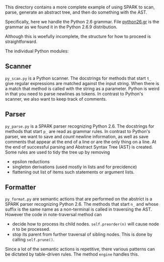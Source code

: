 This directory contains a more complete example of using SPARK to scan, parse,
generate an abstract tree, and then do something with the AST.

Specifically, here we handle the Python 2.6 grammar. File
[python26.gr](http://github.com/rocky/python-spark/tree/master/example/python2/python26.gr)
is the grammar as we found it in the Python 2.6.9 distribution.

Although this is woefully incomplete, the structure for how to proceed
is straightforward.

The individual Python modules:

## Scanner

`py_scan.py` is a Python scanner. The docstrings for methods that
start `t_` give regular expressions are matched against the input
string. When there is a match that method is called with the string as
a parameter. Python is weird in that you need to parse newlines as
tokens. In contrast to Python's scanner, we also want to keep track of
comments.

## Parser

`py_parse.py` is a SPARK parser recognizing Python 2.6. The
docstrings for methods that start `p_` are read as grammar rules. In
contrast to Python's parser, we want to save and _count_ newline
information, as well as save comments that appear at the end of a
line or are the only thing on a line. At the end of successful
parsing and Abstract Syntax Tree (AST) is created. Some rules are
used to tidy the tree up by removing

* epsilon reductions
* singleton derivations (used mostly in lists and for precidence)
* flattening out list of items such statements or argument lists.

## Formatter

`py_format.py` are semantic actions that are performed on the abstrict
is a SPARK parser recognizing Python 2.6. The methods that start `n_`
and whose suffix is the same name as a non-terminal is called in
traversing the AST. However the code in note-traversal method can

* decide how to process its child nodes. `self.preorder(n)` will
cause node _n_ to be processed.
* stop its parent from further traversal of sibling nodes. This is done by calling `self.prune()`.

Since a lot of the semantic actions is repetitive, there various patterns
can be dictated by table-driven rules. The method `engine` handles this.
